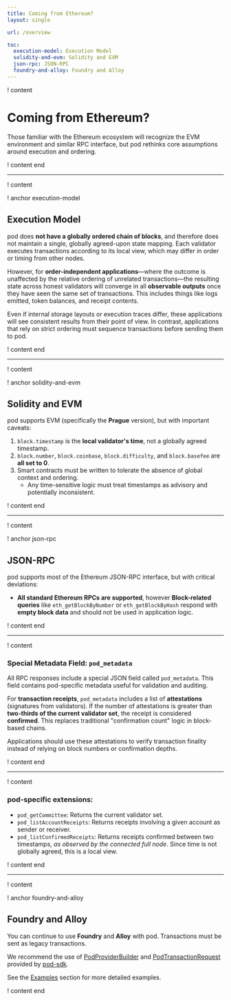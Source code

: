 ```yaml
---
title: Coming from Ethereum?
layout: single

url: /overview

toc:
  execution-model: Execution Model
  solidity-and-evm: Solidity and EVM
  json-rpc: JSON-RPC
  foundry-and-alloy: Foundry and Alloy
---
```


! content

# Coming from Ethereum?

Those familiar with the Ethereum ecosystem will recognize the EVM environment and similar RPC interface, but pod rethinks core assumptions around execution and ordering.

! content end

---

! content

! anchor execution-model
## Execution Model

pod does **not have a globally ordered chain of blocks**, and therefore does not maintain a single, globally agreed-upon state mapping. Each validator executes transactions according to its local view, which may differ in order or timing from other nodes.

However, for **order-independent applications**—where the outcome is unaffected by the relative ordering of unrelated transactions—the resulting state across honest validators will converge in all **observable outputs** once they have seen the same set of transactions. This includes things like logs emitted, token balances, and receipt contents.

Even if internal storage layouts or execution traces differ, these applications will see consistent results from their point of view. In contrast, applications that rely on strict ordering must sequence transactions before sending them to pod.

! content end

---

! content
 
! anchor solidity-and-evm
## Solidity and EVM

pod supports EVM (specifically the **Prague** version), but with important caveats:

1. `block.timestamp` is the **local validator's time**, not a globally agreed timestamp.
2. `block.number`, `block.coinbase`, `block.difficulty`, and `block.basefee` are **all set to 0**.
3. Smart contracts must be written to tolerate the absence of global context and ordering.
   - Any time-sensitive logic must treat timestamps as advisory and potentially inconsistent.

! content end

---

! content

! anchor json-rpc
## JSON-RPC

pod supports most of the Ethereum JSON-RPC interface, but with critical deviations:

- **All standard Ethereum RPCs are supported**, however **Block-related queries** like `eth_getBlockByNumber` or `eth_getBlockByHash` respond with **empty block data** and should not be used in application logic.

! content end

---

! content

### Special Metadata Field: `pod_metadata`

All RPC responses include a special JSON field called `pod_metadata`. This field contains pod-specific metadata useful for validation and auditing.

For **transaction receipts**, `pod_metadata` includes a list of **attestations** (signatures from validators). If the number of attestations is greater than **two-thirds of the current validator set**, the receipt is considered **confirmed**. This replaces traditional "confirmation count" logic in block-based chains.

Applications should use these attestations to verify transaction finality instead of relying on block numbers or confirmation depths.

! content end

---

! content

### pod-specific extensions:

- `pod_getCommittee`: Returns the current validator set.
- `pod_listAccountReceipts`: Returns receipts involving a given account as sender or receiver.
- `pod_listConfirmedReceipts`: Returns receipts confirmed between two timestamps, *as observed by the connected full node*. Since time is not globally agreed, this is a local view.

! content end

---

! content

! anchor foundry-and-alloy
## Foundry and Alloy

You can continue to use **Foundry** and **Alloy** with pod. Transactions must be sent as legacy transactions.

We recommend the use of [PodProviderBuilder](https://docs.rs/pod-sdk/latest/pod_sdk/provider/struct.PodProviderBuilder.html) and [PodTransactionRequest](https://docs.rs/pod-sdk/latest/pod_sdk/network/struct.PodTransactionRequest.html) provided by [pod-sdk](https://docs.rs/pod-sdk).

See the [Examples](/examples/tokens) section for more detailed examples.

! content end
